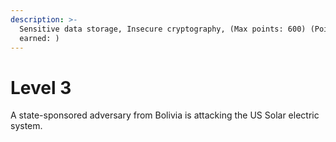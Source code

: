 ```yaml
---
description: >-
  Sensitive data storage, Insecure cryptography, (Max points: 600) (Points
  earned: )
---
```


# Level 3

A state-sponsored adversary from Bolivia is attacking the US Solar electric system.
